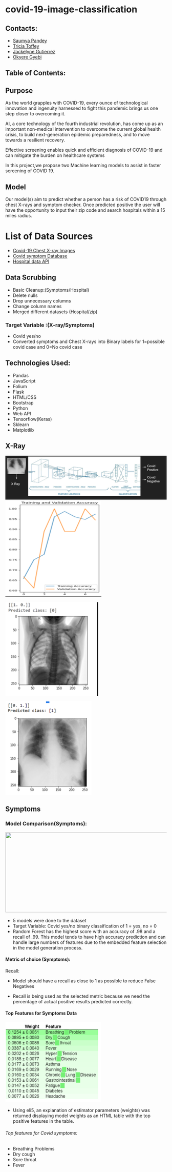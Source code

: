 # covid-19-image-classification



## Contacts:

- [Saumya Pandey](https://github.com/saumya-datascience)
- [Tricia Toffey](https://github.com/ttoffey)
- [Jackelyne Gutierrez](https://github.com//Jackelyneg)
- [Okyere Gyebi](https://github.com/Okyere82)

## Table of Contents:



## Purpose
As the world grapples with COVID-19, every ounce of technological innovation and ingenuity harnessed to fight this pandemic brings us one step closer to overcoming it.
 
AI, a core technology of the fourth industrial revolution, has come up as an important non-medical intervention to overcome the current global health crisis, to build next-generation epidemic preparedness, and to move towards a resilient recovery.

Effective screening enables quick and efficient diagnosis of COVID-19 and can mitigate the burden on healthcare systems

 In this project,we propose two Machine learning models to assist in faster screening of COVID 19.
 
 
 ## Model 
Our model(s) aim to predict whether a person has a risk of COVID19 through chest X-rays and  symptom checker.
Once predicted positive the user will have the opportunity to input their zip code and search hospitals within a 15 miles radius.



# List of Data Sources
- [Covid-19 Chest X-ray Images](https://www.kaggle.com/debajyoti1/covid19-classification-x-ray/data) 
- [Covid symptom Database](https://www.kaggle.com/saumya5679/covid-19-prediction-97-eda?select=Covid+Dataset.csv)
- [Hospital data API](https://protect-public.hhs.gov/pages/hospital-utilization)

## Data Scrubbing
- Basic Cleanup:(Symptoms/Hospital)
- Delete nulls
- Drop unnecessary columns 
- Change column names
- Merged different datasets (Hospital/zip)


### Target Variable :(X-ray/Symptoms)
- Covid yes/no
- Converted symptoms and Chest X-rays into Binary labels for 1=possible covid case and 0=No covid case



## Technologies Used:
- Pandas
- JavaScript
- Folium
- Flask
- HTML/CSS
- Bootstrap
- Python
- Web API
- Tensorflow(Keras)
- Sklearn
- Matplotlib

## X-Ray 

![Network](https://github.com/Jackelyneg/covid-19-image-classification/blob/main/Images/network.PNG)
<img src="https://github.com/Jackelyneg/covid-19-image-classification/blob/main/Images/train-val.PNG" width="300" height="300">


![class 1](https://github.com/Jackelyneg/covid-19-image-classification/blob/main/Images/class%200.PNG)

![class 0](https://github.com/Jackelyneg/covid-19-image-classification/blob/main/Images/class%201.PNG)



## Symptoms

### Model Comparison(Symptoms):
<img src="https://user-images.githubusercontent.com/81592631/134608547-3a4eee18-01da-4246-9dc1-799f2c01f316.png" width="600" height="250">

- 5 models were done to the dataset
- Target Variable: Covid yes/no binary classification of 1 = yes, no = 0
- Random Forest has the highest score with an accuracy of .98 and a recall of .99. This model tends to have high accuracy prediction and can handle large numbers of features due to the embedded feature selection in the model generation process.



#### Metric of choice (Symptoms):
Recall:
- Model should have a recall as close to 1 as possible to reduce False Negatives

- Recall is being used as the selected metric because we need the percentage of actual positive results predicted correctly.

#### Top Features for Symptoms Data
<img src="https://github.com/Jackelyneg/covid-19-image-classification/blob/main/Images/symptoms%20weight.PNG" width="300" height="250">

- Using eli5, an explanation of estimator parameters (weights) was returned displaying model weights as an HTML table with the top positive features in the table.

###### Top features for Covid symptoms:
- Breathing Problems
- Dry cough
- Sore throat
- Fever



